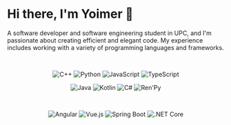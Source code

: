 # Hi there, I'm Yoimer 👋

A software developer and software engineering student in UPC, and I'm passionate about creating efficient and elegant code. My experience includes working with a variety of programming languages and frameworks.

<br />
<p align="center">
  <img src="https://img.shields.io/badge/-C++-00599C?style=for-the-badge&logo=cplusplus&logoColor=white" alt="C++">
  <img src="https://img.shields.io/badge/-Python-3776AB?style=for-the-badge&logo=python&logoColor=white" alt="Python">
  <img src="https://img.shields.io/badge/-JavaScript-F7DF1E?style=for-the-badge&logo=javascript&logoColor=black" alt="JavaScript">
  <img src="https://img.shields.io/badge/-TypeScript-007ACC?style=for-the-badge&logo=typescript&logoColor=white" alt="TypeScript">
</p>

<p align="center">
  <img src="https://img.shields.io/badge/-Java-007396?style=for-the-badge&logo=java&logoColor=white" alt="Java">
  <img src="https://img.shields.io/badge/-Kotlin-0095D5?style=for-the-badge&logo=kotlin&logoColor=white" alt="Kotlin">
  <img src="https://img.shields.io/badge/-C%23-239120?style=for-the-badge&logo=c-sharp&logoColor=white" alt="C#">
  <img src="https://img.shields.io/badge/-Ren'Py-FF7F7F?style=for-the-badge&logo=renpy&logoColor=white" alt="Ren'Py">
</p>
<br />
<p align="center">
  <img src="https://img.shields.io/badge/-Angular-DD0031?style=for-the-badge&logo=angular&logoColor=white" alt="Angular">
  <img src="https://img.shields.io/badge/-Vue.js-4FC08D?style=for-the-badge&logo=vue-dot-js&logoColor=white" alt="Vue.js">
  <img src="https://img.shields.io/badge/-Spring_Boot-6DB33F?style=for-the-badge&logo=spring-boot&logoColor=white" alt="Spring Boot">
  <img src="https://img.shields.io/badge/-.NET_Core-512BD4?style=for-the-badge&logo=dotnet&logoColor=white" alt=".NET Core">
</p>


<br />
<p align="center">
  <!-- <img src="https://github-readme-stats.vercel.app/api?username=Yoimer-Davila&show_icons=true&theme=radical" alt="Davila Yoimer GitHub stats" height="180em"> -->
  <!--<img src="https://github-readme-stats.vercel.app/api/top-langs?username=Yoimer-Davila&show_icons=true&locale=en&layout=compact&theme=radical&langs_count=6" alt="Davila Yoimer Top Languages">-->
</p>
